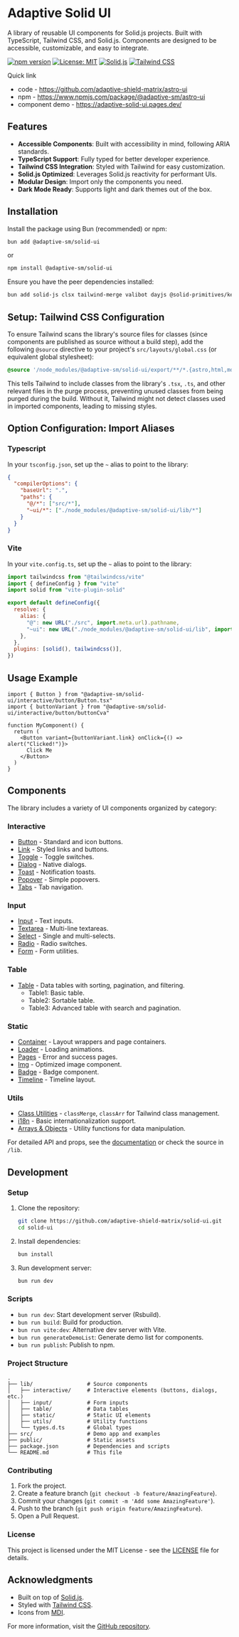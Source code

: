 # Adaptive Solid UI

A library of reusable UI components for Solid.js projects. Built with TypeScript, Tailwind CSS, and Solid.js. Components are designed to be accessible, customizable, and easy to integrate.

[![npm version](https://badge.fury.io/js/%40adaptive-sm%2Fsolid-ui.svg)](https://badge.fury.io/js/%40adaptive-sm%2Fsolid-ui)
[![License: MIT](https://img.shields.io/badge/License-MIT-yellow.svg)](https://opensource.org/licenses/MIT)
[![Solid.js](https://img.shields.io/badge/Solid.js-1.9.9-blue.svg)](https://www.solidjs.com/)
[![Tailwind CSS](https://img.shields.io/badge/Tailwind%20CSS-4.1.13-blueviolet.svg)](https://tailwindcss.com/)

Quick link

- code - https://github.com/adaptive-shield-matrix/astro-ui
- npm - https://www.npmjs.com/package/@adaptive-sm/astro-ui
- component demo - https://adaptive-solid-ui.pages.dev/

## Features

- **Accessible Components**: Built with accessibility in mind, following ARIA standards.
- **TypeScript Support**: Fully typed for better developer experience.
- **Tailwind CSS Integration**: Styled with Tailwind for easy customization.
- **Solid.js Optimized**: Leverages Solid.js reactivity for performant UIs.
- **Modular Design**: Import only the components you need.
- **Dark Mode Ready**: Supports light and dark themes out of the box.

## Installation

Install the package using Bun (recommended) or npm:

```bash
bun add @adaptive-sm/solid-ui
```

or

```bash
npm install @adaptive-sm/solid-ui
```

Ensure you have the peer dependencies installed:

```bash
bun add solid-js clsx tailwind-merge valibot dayjs @solid-primitives/keyed @solid-primitives/scheduled @floating-ui/dom @mdi/js
```

## Setup: Tailwind CSS Configuration

To ensure Tailwind scans the library's source files for classes (since components are published as source without a build step), add the following `@source` directive to your project's `src/layouts/global.css` (or equivalent global stylesheet):

```css
@source '/node_modules/@adaptive-sm/solid-ui/export/**/*.{astro,html,md,mdx,ts,tsx}';
```

This tells Tailwind to include classes from the library's `.tsx`, `.ts`, and other relevant files in the purge process, preventing unused classes from being purged during the build. Without it, Tailwind might not detect classes used in imported components, leading to missing styles.

## Option Configuration: Import Aliases

### Typescript

In your `tsconfig.json`, set up the `~` alias to point to the library:

```json
{
  "compilerOptions": {
    "baseUrl": ".",
    "paths": {
      "@/*": ["src/*"],
      "~ui/*": ["./node_modules/@adaptive-sm/solid-ui/lib/*"]
    }
  }
}
```

### Vite

In your `vite.config.ts`, set up the `~` alias to point to the library:

```js
import tailwindcss from "@tailwindcss/vite"
import { defineConfig } from "vite"
import solid from "vite-plugin-solid"

export default defineConfig({
  resolve: {
    alias: {
      "@": new URL("./src", import.meta.url).pathname,
      "~ui": new URL("./node_modules/@adaptive-sm/solid-ui/lib", import.meta.url).pathname,
    },
  },
  plugins: [solid(), tailwindcss()],
})
```

## Usage Example

```tsx
import { Button } from "@adaptive-sm/solid-ui/interactive/button/Button.tsx"
import { buttonVariant } from "@adaptive-sm/solid-ui/interactive/button/buttonCva"

function MyComponent() {
  return (
    <Button variant={buttonVariant.link} onClick={() => alert("Clicked!")}>
      Click Me
    </Button>
  )
}
```

## Components

The library includes a variety of UI components organized by category:

### Interactive

- [Button](https://github.com/adaptive-shield-matrix/solid-ui/tree/main/lib/interactive/button) - Standard and icon buttons.
- [Link](https://github.com/adaptive-shield-matrix/solid-ui/tree/main/lib/interactive/link) - Styled links and buttons.
- [Toggle](https://github.com/adaptive-shield-matrix/solid-ui/tree/main/lib/interactive/toggle) - Toggle switches.
- [Dialog](https://github.com/adaptive-shield-matrix/solid-ui/tree/main/lib/interactive/dialog) - Native dialogs.
- [Toast](https://github.com/adaptive-shield-matrix/solid-ui/tree/main/lib/interactive/toast) - Notification toasts.
- [Popover](https://github.com/adaptive-shield-matrix/solid-ui/tree/main/lib/interactive/popover) - Simple popovers.
- [Tabs](https://github.com/adaptive-shield-matrix/solid-ui/tree/main/lib/interactive/tabs) - Tab navigation.

### Input

- [Input](https://github.com/adaptive-shield-matrix/solid-ui/tree/main/lib/input/input) - Text inputs.
- [Textarea](https://github.com/adaptive-shield-matrix/solid-ui/tree/main/lib/input/textarea) - Multi-line textareas.
- [Select](https://github.com/adaptive-shield-matrix/solid-ui/tree/main/lib/input/select) - Single and multi-selects.
- [Radio](https://github.com/adaptive-shield-matrix/solid-ui/tree/main/lib/input/radio) - Radio switches.
- [Form](https://github.com/adaptive-shield-matrix/solid-ui/tree/main/lib/input/form) - Form utilities.

### Table

- [Table](https://github.com/adaptive-shield-matrix/solid-ui/tree/main/lib/table) - Data tables with sorting, pagination, and filtering.
  - Table1: Basic table.
  - Table2: Sortable table.
  - Table3: Advanced table with search and pagination.

### Static

- [Container](https://github.com/adaptive-shield-matrix/solid-ui/tree/main/lib/static/container) - Layout wrappers and page containers.
- [Loader](https://github.com/adaptive-shield-matrix/solid-ui/tree/main/lib/static/loaders) - Loading animations.
- [Pages](https://github.com/adaptive-shield-matrix/solid-ui/tree/main/lib/static/pages) - Error and success pages.
- [Img](https://github.com/adaptive-shield-matrix/solid-ui/tree/main/lib/static/img) - Optimized image component.
- [Badge](https://github.com/adaptive-shield-matrix/solid-ui/tree/main/lib/static/badge) - Badge component.
- [Timeline](https://github.com/adaptive-shield-matrix/solid-ui/tree/main/lib/static/timeline) - Timeline layout.

### Utils

- [Class Utilities](https://github.com/adaptive-shield-matrix/solid-ui/tree/main/lib/utils/ui) - `classMerge`, `classArr` for Tailwind class management.
- [i18n](https://github.com/adaptive-shield-matrix/solid-ui/tree/main/lib/i18n) - Basic internationalization support.
- [Arrays & Objects](https://github.com/adaptive-shield-matrix/solid-ui/tree/main/lib/utils/arr) - Utility functions for data manipulation.

For detailed API and props, see the [documentation](https://github.com/adaptive-shield-matrix/solid-ui/tree/main/docs) or check the source in `/lib`.

## Development

### Setup

1. Clone the repository:

   ```bash
   git clone https://github.com/adaptive-shield-matrix/solid-ui.git
   cd solid-ui
   ```

2. Install dependencies:

   ```bash
   bun install
   ```

3. Run development server:
   ```bash
   bun run dev
   ```

### Scripts

- `bun run dev`: Start development server (Rsbuild).
- `bun run build`: Build for production.
- `bun run vite:dev`: Alternative dev server with Vite.
- `bun run generateDemoList`: Generate demo list for components.
- `bun run publish`: Publish to npm.

### Project Structure

```
.
├── lib/                 # Source components
│   ├── interactive/     # Interactive elements (buttons, dialogs, etc.)
│   ├── input/           # Form inputs
│   ├── table/           # Data tables
│   ├── static/          # Static UI elements
│   ├── utils/           # Utility functions
│   └── types.d.ts       # Global types
├── src/                 # Demo app and examples
├── public/              # Static assets
├── package.json         # Dependencies and scripts
└── README.md            # This file
```

### Contributing

1. Fork the project.
2. Create a feature branch (`git checkout -b feature/AmazingFeature`).
3. Commit your changes (`git commit -m 'Add some AmazingFeature'`).
4. Push to the branch (`git push origin feature/AmazingFeature`).
5. Open a Pull Request.

### License

This project is licensed under the MIT License - see the [LICENSE](LICENSE) file for details.

## Acknowledgments

- Built on top of [Solid.js](https://www.solidjs.com/).
- Styled with [Tailwind CSS](https://tailwindcss.com/).
- Icons from [MDI](https://pictogrammers.com/library/mdi/).

For more information, visit the [GitHub repository](https://github.com/adaptive-shield-matrix/solid-ui).

